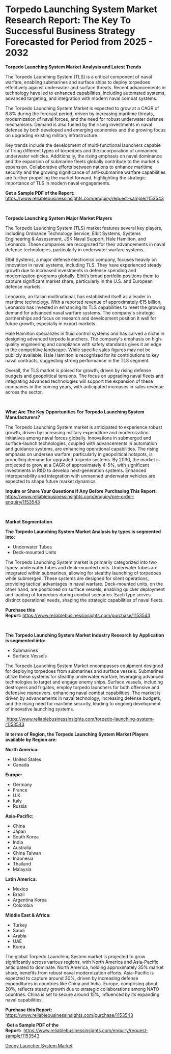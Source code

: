 <p><h1>Torpedo Launching System Market Research Report: The Key To Successful Business Strategy Forecasted for Period from 2025 - 2032</h1></p><p><strong>Torpedo Launching System Market Analysis and Latest Trends</strong></p>
<p><p>The Torpedo Launching System (TLS) is a critical component of naval warfare, enabling submarines and surface ships to deploy torpedoes effectively against underwater and surface threats. Recent advancements in technology have led to enhanced capabilities, including automated systems, advanced targeting, and integration with modern naval combat systems. </p><p>The Torpedo Launching System Market is expected to grow at a CAGR of 6.8% during the forecast period, driven by increasing maritime threats, modernization of naval forces, and the need for robust underwater defense mechanisms. Demand is also fueled by the rising investments in naval defense by both developed and emerging economies and the growing focus on upgrading existing military infrastructure.</p><p>Key trends include the development of multi-functional launchers capable of firing different types of torpedoes and the incorporation of unmanned underwater vehicles. Additionally, the rising emphasis on naval dominance and the expansion of submarine fleets globally contribute to the market's expansion. Collaborative efforts between nations to enhance maritime security and the growing significance of anti-submarine warfare capabilities are further propelling the market forward, highlighting the strategic importance of TLS in modern naval engagements.</p></p>
<p><strong>Get a Sample PDF of the Report:&nbsp;</strong> <a href="https://www.reliablebusinessinsights.com/enquiry/request-sample/1153543?utm_campaign=2190&utm_medium=2&utm_source=Github&utm_content=ia&utm_term=12042025&utm_id=torpedo-launching-system">https://www.reliablebusinessinsights.com/enquiry/request-sample/1153543</a></p>
<p>&nbsp;</p>
<p><strong>Torpedo Launching System Major Market Players</strong></p>
<p><p>The Torpedo Launching System (TLS) market features several key players, including Ordnance Technology Service, Elbit Systems, Systems Engineering & Assessment, JSK Naval Support, Hale Hamilton, and Leonardo. These companies are recognized for their advancements in naval defense technologies, particularly in underwater warfare systems.</p><p>Elbit Systems, a major defense electronics company, focuses heavily on innovation in naval systems, including TLS. They have experienced steady growth due to increased investments in defense spending and modernization programs globally. Elbit’s broad portfolio positions them to capture significant market share, particularly in the U.S. and European defense markets.</p><p>Leonardo, an Italian multinational, has established itself as a leader in maritime technology. With a reported revenue of approximately €15 billion, Leonardo has invested in enhancing its TLS capabilities to meet the growing demand for advanced naval warfare systems. The company's strategic partnerships and focus on research and development position it well for future growth, especially in export markets.</p><p>Hale Hamilton specializes in fluid control systems and has carved a niche in designing advanced torpedo launchers. The company's emphasis on high-quality engineering and compliance with safety standards gives it an edge in the competitive landscape. While specific sales figures may not be publicly available, Hale Hamilton is recognized for its contributions to key naval contracts, suggesting strong performance in the TLS segment.</p><p>Overall, the TLS market is poised for growth, driven by rising defense budgets and geopolitical tensions. The focus on upgrading naval fleets and integrating advanced technologies will support the expansion of these companies in the coming years, with anticipated increases in sales revenue across the sector.</p></p>
<p>&nbsp;</p>
<p><strong>What Are The Key Opportunities For Torpedo Launching System Manufacturers?</strong></p>
<p><p>The Torpedo Launching System market is anticipated to experience robust growth, driven by increasing military expenditure and modernization initiatives among naval forces globally. Innovations in submerged and surface-launch technologies, coupled with advancements in automation and guidance systems, are enhancing operational capabilities. The rising emphasis on undersea warfare, particularly in geopolitical hotspots, is propelling demand for upgraded torpedo systems. By 2030, the market is projected to grow at a CAGR of approximately 4-5%, with significant investments in R&D to develop next-generation systems. Enhanced interoperability and integration with unmanned underwater vehicles are expected to shape future market dynamics.</p></p>
<p><strong>Inquire or Share Your Questions If Any Before Purchasing This Report:</strong> <a href="https://www.reliablebusinessinsights.com/enquiry/pre-order-enquiry/1153543?utm_campaign=2190&utm_medium=2&utm_source=Github&utm_content=ia&utm_term=12042025&utm_id=torpedo-launching-system">https://www.reliablebusinessinsights.com/enquiry/pre-order-enquiry/1153543</a></p>
<p>&nbsp;</p>
<p><strong>Market Segmentation</strong></p>
<p><strong>The Torpedo Launching System Market Analysis by types is segmented into:</strong></p>
<p><ul><li>Underwater Tubes</li><li>Deck-mounted Units</li></ul></p>
<p><p>The Torpedo Launching System market is primarily categorized into two types: underwater tubes and deck-mounted units. Underwater tubes are integrated within submarines, allowing for stealthy launching of torpedoes while submerged. These systems are designed for silent operations, providing tactical advantages in naval warfare. Deck-mounted units, on the other hand, are positioned on surface vessels, enabling quicker deployment and loading of torpedoes during combat scenarios. Each type serves distinct operational needs, shaping the strategic capabilities of naval fleets.</p></p>
<p><strong>Purchase this Report:&nbsp;</strong><a href="https://www.reliablebusinessinsights.com/purchase/1153543?utm_campaign=2190&utm_medium=2&utm_source=Github&utm_content=ia&utm_term=12042025&utm_id=torpedo-launching-system">https://www.reliablebusinessinsights.com/purchase/1153543</a></p>
<p>&nbsp;</p>
<p><strong>The Torpedo Launching System Market Industry Research by Application is segmented into:</strong></p>
<p><ul><li>Submarines</li><li>Surface Vessels</li></ul></p>
<p><p>The Torpedo Launching System Market encompasses equipment designed for deploying torpedoes from submarines and surface vessels. Submarines utilize these systems for stealthy underwater warfare, leveraging advanced technologies to target and engage enemy ships. Surface vessels, including destroyers and frigates, employ torpedo launchers for both offensive and defensive maneuvers, enhancing naval combat capabilities. The market is driven by advancements in naval technology, increasing defense budgets, and the rising need for maritime security, leading to ongoing development of innovative launching systems.</p></p>
<p><a href="https://www.reliablebusinessinsights.com/torpedo-launching-system-r1153543?utm_campaign=2190&utm_medium=2&utm_source=Github&utm_content=ia&utm_term=12042025&utm_id=torpedo-launching-system">&nbsp;https://www.reliablebusinessinsights.com/torpedo-launching-system-r1153543</a></p>
<p><strong>In terms of Region, the Torpedo Launching System Market Players available by Region are:</strong></p>
<p>
    <p> <strong> North America: </strong>
        <ul>
            <li>United States</li>
            <li>Canada</li>
        </ul>
        </p> 
    <p> <strong> Europe: </strong>
        <ul>
            <li>Germany</li>
            <li>France</li>
            <li>U.K.</li>
            <li>Italy</li>
            <li>Russia</li>
        </ul>
        </p> 
    <p> <strong> Asia-Pacific: </strong>
        <ul>
            <li>China</li>
            <li>Japan</li>
            <li>South Korea</li>
            <li>India</li>
            <li>Australia</li>
            <li>China Taiwan</li>
            <li>Indonesia</li>
            <li>Thailand</li>
            <li>Malaysia</li>
        </ul>
        </p> 
    <p> <strong> Latin America: </strong>
        <ul>
            <li>Mexico</li>
            <li>Brazil</li>
            <li>Argentina Korea</li>
            <li>Colombia</li>
        </ul>
        </p> 
    <p> <strong> Middle East & Africa: </strong>
        <ul>
            <li>Turkey</li>
            <li>Saudi</li>
            <li>Arabia</li>
            <li>UAE</li>
            <li>Korea</li>
        </ul>
    </p>
    </p>
<p><p>The global Torpedo Launching System market is projected to grow significantly across various regions, with North America and Asia-Pacific anticipated to dominate. North America, holding approximately 35% market share, benefits from robust naval modernization efforts. Asia-Pacific is expected to capture around 30%, driven by increasing defense expenditures in countries like China and India. Europe, comprising about 20%, reflects steady growth due to strategic collaborations among NATO countries. China is set to secure around 15%, influenced by its expanding naval capabilities.</p></p>
<p><strong>Purchase this Report: </strong><a href="https://www.reliablebusinessinsights.com/purchase/1153543?utm_campaign=2190&utm_medium=2&utm_source=Github&utm_content=ia&utm_term=12042025&utm_id=torpedo-launching-system">https://www.reliablebusinessinsights.com/purchase/1153543</a></p>
<p>&nbsp;<strong>Get a Sample PDF of the Report:&nbsp;&nbsp;</strong><a href="https://www.reliablebusinessinsights.com/enquiry/request-sample/1153543?utm_campaign=2190&utm_medium=2&utm_source=Github&utm_content=ia&utm_term=12042025&utm_id=torpedo-launching-system">https://www.reliablebusinessinsights.com/enquiry/request-sample/1153543</a></p>
<p><strong></strong></p>
<p><p><a href="https://github.com/AshrafKhan865/Market-Research-Report-List-2/blob/main/decoy-launcher-system-market.md?utm_campaign=2190&utm_medium=2&utm_source=Github&utm_content=ia&utm_term=12042025&utm_id=torpedo-launching-system">Decoy Launcher System Market</a></p></p>